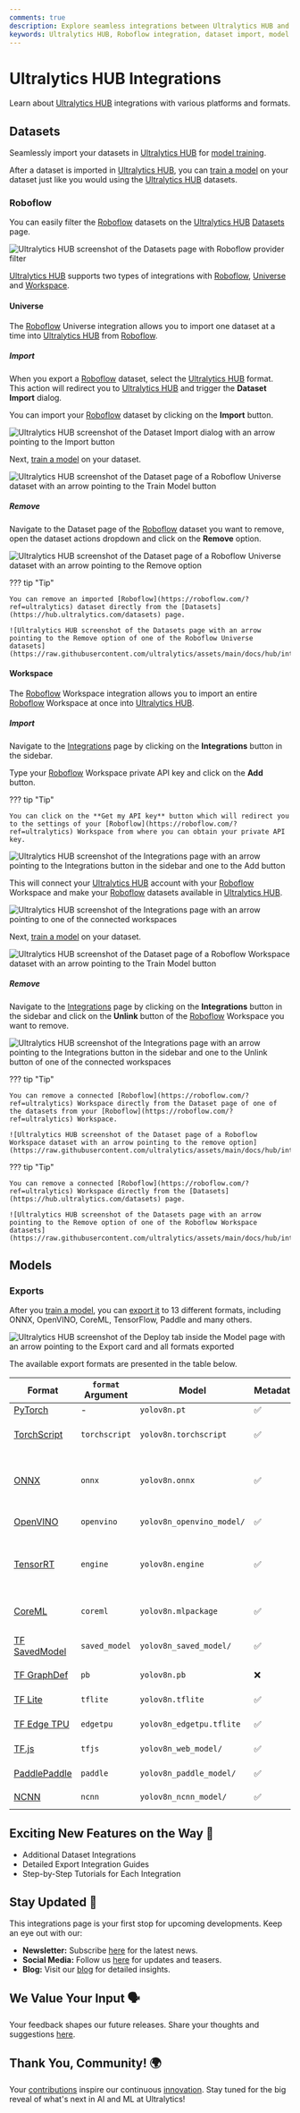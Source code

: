 ```yaml
---
comments: true
description: Explore seamless integrations between Ultralytics HUB and platforms like Roboflow. Learn how to import datasets, train models, and more.
keywords: Ultralytics HUB, Roboflow integration, dataset import, model training, AI, machine learning
---
```


# Ultralytics HUB Integrations

Learn about [Ultralytics HUB](https://bit.ly/ultralytics_hub) integrations with various platforms and formats.

## Datasets

Seamlessly import your datasets in [Ultralytics HUB](https://bit.ly/ultralytics_hub) for [model training](./models.md#train-model).

After a dataset is imported in [Ultralytics HUB](https://bit.ly/ultralytics_hub), you can [train a model](./models.md#train-model) on your dataset just like you would using the [Ultralytics HUB](https://bit.ly/ultralytics_hub) datasets.

### Roboflow

You can easily filter the [Roboflow](https://roboflow.com/?ref=ultralytics) datasets on the [Ultralytics HUB](https://bit.ly/ultralytics_hub) [Datasets](https://hub.ultralytics.com/datasets) page.

![Ultralytics HUB screenshot of the Datasets page with Roboflow provider filter](https://raw.githubusercontent.com/ultralytics/assets/main/docs/hub/integrations/hub_roboflow_1.jpg)

[Ultralytics HUB](https://bit.ly/ultralytics_hub) supports two types of integrations with [Roboflow](https://roboflow.com/?ref=ultralytics), [Universe](#universe) and [Workspace](#workspace).

#### Universe

The [Roboflow](https://roboflow.com/?ref=ultralytics) Universe integration allows you to import one dataset at a time into [Ultralytics HUB](https://bit.ly/ultralytics_hub) from [Roboflow](https://roboflow.com/?ref=ultralytics).

##### Import

When you export a [Roboflow](https://roboflow.com/?ref=ultralytics) dataset, select the [Ultralytics HUB](https://bit.ly/ultralytics_hub) format. This action will redirect you to [Ultralytics HUB](https://bit.ly/ultralytics_hub) and trigger the **Dataset Import** dialog.

You can import your [Roboflow](https://roboflow.com/?ref=ultralytics) dataset by clicking on the **Import** button.

![Ultralytics HUB screenshot of the Dataset Import dialog with an arrow pointing to the Import button](https://raw.githubusercontent.com/ultralytics/assets/main/docs/hub/integrations/hub_roboflow_universe_import_1.jpg)

Next, [train a model](./models.md#train-model) on your dataset.

![Ultralytics HUB screenshot of the Dataset page of a Roboflow Universe dataset with an arrow pointing to the Train Model button](https://raw.githubusercontent.com/ultralytics/assets/main/docs/hub/integrations/hub_roboflow_universe_import_2.jpg)

##### Remove

Navigate to the Dataset page of the [Roboflow](https://roboflow.com/?ref=ultralytics) dataset you want to remove, open the dataset actions dropdown and click on the **Remove** option.

![Ultralytics HUB screenshot of the Dataset page of a Roboflow Universe dataset with an arrow pointing to the Remove option](https://raw.githubusercontent.com/ultralytics/assets/main/docs/hub/integrations/hub_roboflow_universe_remove_1.jpg)

??? tip "Tip"

    You can remove an imported [Roboflow](https://roboflow.com/?ref=ultralytics) dataset directly from the [Datasets](https://hub.ultralytics.com/datasets) page.

    ![Ultralytics HUB screenshot of the Datasets page with an arrow pointing to the Remove option of one of the Roboflow Universe datasets](https://raw.githubusercontent.com/ultralytics/assets/main/docs/hub/integrations/hub_roboflow_remove_1.jpg)

#### Workspace

The [Roboflow](https://roboflow.com/?ref=ultralytics) Workspace integration allows you to import an entire [Roboflow](https://roboflow.com/?ref=ultralytics) Workspace at once into [Ultralytics HUB](https://bit.ly/ultralytics_hub).

##### Import

Navigate to the [Integrations](https://hub.ultralytics.com/settings?tab=integrations) page by clicking on the **Integrations** button in the sidebar.

Type your [Roboflow](https://roboflow.com/?ref=ultralytics) Workspace private API key and click on the **Add** button.

??? tip "Tip"

    You can click on the **Get my API key** button which will redirect you to the settings of your [Roboflow](https://roboflow.com/?ref=ultralytics) Workspace from where you can obtain your private API key.

![Ultralytics HUB screenshot of the Integrations page with an arrow pointing to the Integrations button in the sidebar and one to the Add button](https://raw.githubusercontent.com/ultralytics/assets/main/docs/hub/integrations/hub_roboflow_workspace_import_1.jpg)

This will connect your [Ultralytics HUB](https://bit.ly/ultralytics_hub) account with your [Roboflow](https://roboflow.com/?ref=ultralytics) Workspace and make your [Roboflow](https://roboflow.com/?ref=ultralytics) datasets available in [Ultralytics HUB](https://bit.ly/ultralytics_hub).

![Ultralytics HUB screenshot of the Integrations page with an arrow pointing to one of the connected workspaces](https://raw.githubusercontent.com/ultralytics/assets/main/docs/hub/integrations/hub_roboflow_workspace_import_2.jpg)

Next, [train a model](./models.md#train-model) on your dataset.

![Ultralytics HUB screenshot of the Dataset page of a Roboflow Workspace dataset with an arrow pointing to the Train Model button](https://raw.githubusercontent.com/ultralytics/assets/main/docs/hub/integrations/hub_roboflow_workspace_import_3.jpg)

##### Remove

Navigate to the [Integrations](https://hub.ultralytics.com/settings?tab=integrations) page by clicking on the **Integrations** button in the sidebar and click on the **Unlink** button of the [Roboflow](https://roboflow.com/?ref=ultralytics) Workspace you want to remove.

![Ultralytics HUB screenshot of the Integrations page  with an arrow pointing to the Integrations button in the sidebar and one to the Unlink button of one of the connected workspaces](https://raw.githubusercontent.com/ultralytics/assets/main/docs/hub/integrations/hub_roboflow_workspace_remove_1.jpg)

??? tip "Tip"

    You can remove a connected [Roboflow](https://roboflow.com/?ref=ultralytics) Workspace directly from the Dataset page of one of the datasets from your [Roboflow](https://roboflow.com/?ref=ultralytics) Workspace.

    ![Ultralytics HUB screenshot of the Dataset page of a Roboflow Workspace dataset with an arrow pointing to the remove option](https://raw.githubusercontent.com/ultralytics/assets/main/docs/hub/integrations/hub_roboflow_workspace_remove_2.jpg)

??? tip "Tip"

    You can remove a connected [Roboflow](https://roboflow.com/?ref=ultralytics) Workspace directly from the [Datasets](https://hub.ultralytics.com/datasets) page.

    ![Ultralytics HUB screenshot of the Datasets page with an arrow pointing to the Remove option of one of the Roboflow Workspace datasets](https://raw.githubusercontent.com/ultralytics/assets/main/docs/hub/integrations/hub_roboflow_remove_1.jpg)

## Models

### Exports

After you [train a model](./models.md#train-model), you can [export it](./models.md#deploy-model) to 13 different formats, including ONNX, OpenVINO, CoreML, TensorFlow, Paddle and many others.

![Ultralytics HUB screenshot of the Deploy tab inside the Model page with an arrow pointing to the Export card and all formats exported](https://raw.githubusercontent.com/ultralytics/assets/main/docs/hub/models/hub_deploy_model_1.jpg)

The available export formats are presented in the table below.

| Format                                            | `format` Argument | Model                     | Metadata | Arguments                                                            |
| ------------------------------------------------- | ----------------- | ------------------------- | -------- | -------------------------------------------------------------------- |
| [PyTorch](https://pytorch.org/)                   | -                 | `yolov8n.pt`              | ✅       | -                                                                    |
| [TorchScript](../integrations/torchscript.md)     | `torchscript`     | `yolov8n.torchscript`     | ✅       | `imgsz`, `optimize`, `batch`                                         |
| [ONNX](../integrations/onnx.md)                   | `onnx`            | `yolov8n.onnx`            | ✅       | `imgsz`, `half`, `dynamic`, `simplify`, `opset`, `batch`             |
| [OpenVINO](../integrations/openvino.md)           | `openvino`        | `yolov8n_openvino_model/` | ✅       | `imgsz`, `half`, `int8`, `batch`                                     |
| [TensorRT](../integrations/tensorrt.md)           | `engine`          | `yolov8n.engine`          | ✅       | `imgsz`, `half`, `dynamic`, `simplify`, `workspace`, `int8`, `batch` |
| [CoreML](../integrations/coreml.md)               | `coreml`          | `yolov8n.mlpackage`       | ✅       | `imgsz`, `half`, `int8`, `nms`, `batch`                              |
| [TF SavedModel](../integrations/tf-savedmodel.md) | `saved_model`     | `yolov8n_saved_model/`    | ✅       | `imgsz`, `keras`, `int8`, `batch`                                    |
| [TF GraphDef](../integrations/tf-graphdef.md)     | `pb`              | `yolov8n.pb`              | ❌       | `imgsz`, `batch`                                                     |
| [TF Lite](../integrations/tflite.md)              | `tflite`          | `yolov8n.tflite`          | ✅       | `imgsz`, `half`, `int8`, `batch`                                     |
| [TF Edge TPU](../integrations/edge-tpu.md)        | `edgetpu`         | `yolov8n_edgetpu.tflite`  | ✅       | `imgsz`, `batch`                                                     |
| [TF.js](../integrations/tfjs.md)                  | `tfjs`            | `yolov8n_web_model/`      | ✅       | `imgsz`, `half`, `int8`, `batch`                                     |
| [PaddlePaddle](../integrations/paddlepaddle.md)   | `paddle`          | `yolov8n_paddle_model/`   | ✅       | `imgsz`, `batch`                                                     |
| [NCNN](../integrations/ncnn.md)                   | `ncnn`            | `yolov8n_ncnn_model/`     | ✅       | `imgsz`, `half`, `batch`                                             |

## Exciting New Features on the Way 🎉

- Additional Dataset Integrations
- Detailed Export Integration Guides
- Step-by-Step Tutorials for Each Integration

## Stay Updated 🚧

This integrations page is your first stop for upcoming developments. Keep an eye out with our:

- **Newsletter:** Subscribe [here](https://ultralytics.com/#newsletter) for the latest news.
- **Social Media:** Follow us [here](https://www.linkedin.com/company/ultralytics) for updates and teasers.
- **Blog:** Visit our [blog](https://ultralytics.com/blog) for detailed insights.

## We Value Your Input 🗣️

Your feedback shapes our future releases. Share your thoughts and suggestions [here](https://ultralytics.com/survey).

## Thank You, Community! 🌍

Your [contributions](https://docs.ultralytics.com/help/contributing) inspire our continuous [innovation](https://github.com/ultralytics/ultralytics). Stay tuned for the big reveal of what's next in AI and ML at Ultralytics!
